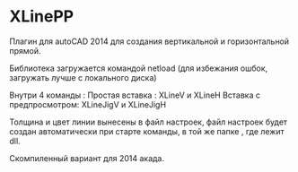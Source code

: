 # XLinePP
Плагин для autoCAD 2014
для создания вертикальной и горизонтальной прямой.

Библиотека загружается командой netload (для избежания ошбок, 
загружать лучше с локального диска)

Внутри 4 команды : 
  Простая вставка : XLineV и XLineH
  Вставка с предпросмотром: XLineJigV и XLineJigH

Толщина и цвет линии вынесены в файл настроек, 
файл настроек будет создан автоматически при старте команды, в той же папке , где лежит dll.

Скомпиленный вариант для 2014 акада.
